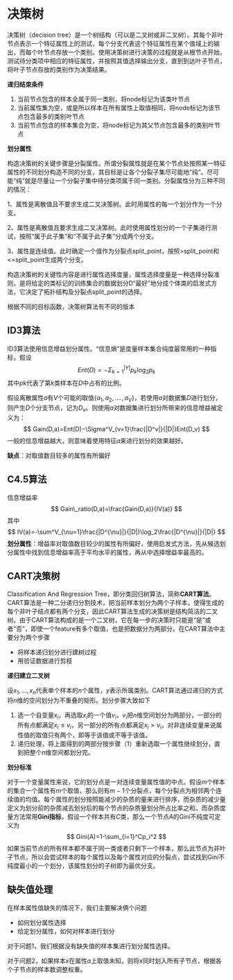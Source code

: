 # 决策树

决策树（decision tree）是一个树结构（可以是二叉树或非二叉树）。其每个非叶节点表示一个特征属性上的测试，每个分支代表这个特征属性在某个值域上的输出，而每个叶节点存放一个类别。使用决策树进行决策的过程就是从根节点开始，测试待分类项中相应的特征属性，并按照其值选择输出分支，直到到达叶子节点，将叶子节点存放的类别作为决策结果。

**递归结束条件**

1. 当前节点包含的样本全属于同一类别，将node标记为该类叶节点
2. 当前属性集为空，或是所以样本在所有属性上取值相同，将node标记为该节点包含最多的类别叶节点
3. 当前节点包含的样本集合为空，将node标记为其父节点包含最多的类别叶节点

**划分属性**

构造决策树的关键步骤是分裂属性。所谓分裂属性就是在某个节点处按照某一特征属性的不同划分构造不同的分支，其目标是让各个分裂子集尽可能地“纯”。尽可能“纯”就是尽量让一个分裂子集中待分类项属于同一类别。分裂属性分为三种不同的情况：

   1、属性是离散值且不要求生成二叉决策树。此时用属性的每一个划分作为一个分支。

   2、属性是离散值且要求生成二叉决策树。此时使用属性划分的一个子集进行测试，按照“属于此子集”和“不属于此子集”分成两个分支。

   3、属性是连续值。此时确定一个值作为分裂点split_point，按照>split_point和<=split_point生成两个分支。

构造决策树的关键性内容是进行属性选择度量，属性选择度量是一种选择分裂准则，是将给定的类标记的训练集合的数据划分D“最好”地分成个体类的启发式方法，它决定了拓扑结构及分裂点split_point的选择。

根据不同的目标函数，决策树算法有不同的版本

## ID3算法

ID3算法使用信息增益划分属性。“信息熵”是度量样本集合纯度最常用的一种指标，假设
$$
Ent(D)=−\Sigma^{|Y|}_{k=1}p_k\log_2p_k
$$
其中$pk$代表了第$k$类样本在$D$中占有的比例。

假设离散属性$a$有$V$个可能的取值$\{a_1,a_2,....,a_V\}$，若使用$a$对数据集$D$进行划分，则产生$D$个分支节点，记为$D_v$。则使用$a$对数据集进行划分所带来的信息增益被定义为：
$$
Gain(D,a)=Ent(D)−\Sigma^V_{v=1}\frac{|D^v|}{|D|}Ent(D_v)
$$
一般的信息增益越大，则意味着使用特征$a$来进行划分的效果越好。

**缺点**：对取值数目较多的属性有所偏好

## C4.5算法

信息增益率
$$
Gain\_ratio(D,a)=\frac{Gain(D,a)}{IV(a)}
$$
其中
$$
IV(a)=-\sum^V_{\nu=1}\frac{|D^{\nu}|}{|D|}\log_2\frac{|D^{\nu}|}{|D|}
$$
**划分属性**：增益率对取值数目较少的属性有所偏好，使用启发式方法，先从候选划分属性中找到信息增益率高于平均水平的属性，再从中选择增益率最高的。

## CART决策树

Classification And Regression Tree，即分类回归树算法，简称**CART算法**。CART算法是一种二分递归分割技术，把当前样本划分为两个子样本，使得生成的每个非叶子结点都有两个分支，因此CART算法生成的决策树是结构简洁的二叉树。由于CART算法构成的是一个二叉树，它在每一步的决策时只能是“是”或者“否”，即使一个feature有多个取值，也是把数据分为两部分。在CART算法中主要分为两个步骤

- 将样本递归划分进行建树过程
- 用验证数据进行剪枝

**递归建立二叉树**

设$x_1,...,x_n$代表单个样本的$n$个属性，$y$表示所属类别。CART算法通过递归的方式将$n$维的空间划分为不重叠的矩形。划分步骤大致如下

1. 选一个自变量$x_i$，再选取$x_i$的一个值$v_i$，$v_i$把$n$维空间划分为两部分，一部分的所有点都满足$x_i\le v_i$，另一部分的所有点都满足$x_i>v_i$，对非连续变量来说属性值的取值只有两个，即等于该值或不等于该值。
2. 递归处理，将上面得到的两部分按步骤（1）重新选取一个属性继续划分，直到把整个$n$维空间都划分完。

**划分标准**

对于一个变量属性来说，它的划分点是一对连续变量属性值的中点。假设$m$个样本的集合一个属性有$m$个取值，那么则有$m-1$个分裂点，每个分裂点为相邻两个连续值的均值。每个属性的划分按照能减少的杂质的量来进行排序，而杂质的减少量定义为划分前的杂质减去划分后的每个节点的杂质量划分所占比率之和。而杂质度量方法常用**Gini指标**，假设一个样本共有$C$类，那么一个节点$A$的Gini不纯度可定义为
$$
Gini(A)=1-\sum_{i=1}^Cp_i^2
$$
如果当前节点的所有样本都不属于同一类或者只剩下一个样本，那么此节点为非叶子节点，所以会尝试样本的每个属性以及每个属性对应的分裂点，尝试找到Gini不纯度最小的一个划分，该属性划分的子树即为最优分支。

## 缺失值处理

在样本属性值缺失的情况下，我们主要解决俩个问题

- 如何划分属性选择
- 给定划分属性，如何对样本进行划分

对于问题1，我们根据没有缺失值的样本集进行划分属性选择。

对于问题2，如果样本$x$在属性$a$上取值未知，则将$x$同时划入所有子节点，根据各个子节点的样本数调整权重。